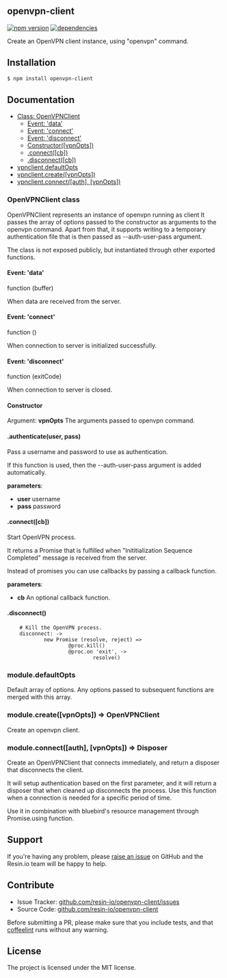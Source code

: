 openvpn-client
--------------

[![npm version](https://badge.fury.io/js/openvpn-client.svg)](http://npmjs.org/package/openvpn-client)
[![dependencies](https://david-dm.org/resin-io/openvpn-client.png)](https://david-dm.org/resin-io/openvpn-client.png)

Create an OpenVPN client instance, using "openvpn" command.

Installation
------------

```sh
$ npm install openvpn-client
```

Documentation
-------------

* [Class: OpenVPNClient](#openvpnclient)
  * [Event: 'data'](#openvpnclient_data)
  * [Event: 'connect'](#openvpnclient_connect)
  * [Event: 'disconnect'](#openvpnclient_disconnect)
  * [Constructor([vpnOpts])](#openvpnclient_constructor)
  * [.connect([cb])](#openvpnclient_connect)
  * [.disconnect([cb])](#openvpnclient_disconnect)
* [vpnclient.defaultOpts](#module_defaultOpts)
* [vpnclient.create([vpnOpts])](#module_create)
* [vpnclient.connect([auth], [vpnOpts])](#module_connect)

<a name="openvpnclient"></a>
### OpenVPNClient class

OpenVPNClient represents an instance of openvpn running as client
It passes the array of options passed to the constructor as arguments to the openvpn command.
Apart from that, it supports writing to a temporary authentication file that is then passed
as --auth-user-pass argument.

The class is not exposed publicly, but instantiated through other exported functions.

<a name="openvpnclient_data"></a>
#### Event: 'data'
function (buffer)

When data are received from the server.

<a name="openvpnclient_connect"></a>
#### Event: 'connect'
function ()

When connection to server is initialized successfully.

<a name="openvpnclient_disconnect"></a>
#### Event: 'disconnect'
function (exitCode)

When connection to server is closed.

<a name="openvpnclient_constructor"></a>
#### Constructor

Argument: **vpnOpts** The arguments passed to openvpn command.

<a name="openvpnclient__authenticate"></a>
#### .authenticate(user, pass)
Pass a username and password to use as authentication.

If this function is used, then the --auth-user-pass argument is added automatically.

**parameters**:
* **user** username  
* **pass** password  

<a name="openvpnclient_connect"></a>
#### .connect([cb])
Start OpenVPN process.

It returns a Promise that is fulfilled when
"Inititialization Sequence Completed" message is received from the server.

Instead of promises you can use callbacks by passing a callback function.
 
**parameters**:
* **cb** An optional callback function.  

<a name="openvpnclient_disconnect"></a>
#### .disconnect()
        # Kill the OpenVPN process.
        disconnect: ->
                new Promise (resolve, reject) =>
                        @proc.kill()
                        @proc.on 'exit', ->
                                resolve()

<a name="module_defaultopts"></a>
### module.defaultOpts
Default array of options. Any options passed to subsequent functions are merged with this array.

<a name="module_create"></a>
### module.create([vpnOpts]) => OpenVPNClient
Create an openvpn client.

<a name="module_connect"></a>
### module.connect([auth], [vpnOpts]) => Disposer

Create an OpenVPNClient that connects immediately, and return a disposer that disconnects the client.

It will setup authentication based on the first parameter,
and it will return a disposer that when cleaned up disconnects the process.
Use this function when a connection is needed for a specific period of time.

Use it in combination with bluebird's resource management through Promise.using function.

Support
-------

If you're having any problem, please [raise an issue](https://github.com/resin-io/openvpn-client/issues/new) on GitHub and the Resin.io team will be happy to help.

Contribute
----------

- Issue Tracker: [github.com/resin-io/openvpn-client/issues](https://github.com/resin-io/openvpn-client/issues)
- Source Code: [github.com/resin-io/openvpn-client](https://github.com/resin-io/openvpn-client)

Before submitting a PR, please make sure that you include tests, and that [coffeelint](http://www.coffeelint.org/) runs without any warning.

License
-------

The project is licensed under the MIT license.
